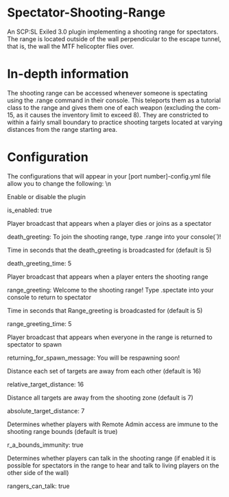 # Spectator-Shooting-Range
An SCP:SL Exiled 3.0 plugin implementing a shooting range for spectators. The range is located outside of the wall perpendicular to the escape tunnel, that is, the wall the MTF helicopter flies over.

# In-depth information
The shooting range can be accessed whenever someone is spectating using the .range command in their console. This teleports them as a tutorial class to the range and gives them one of each weapon (excluding the com-15, as it causes the inventory limit to exceed 8). They are constricted to within a fairly small boundary to practice shooting targets located at varying distances from the range starting area.

# Configuration
The configurations that will appear in your [port number]-config.yml file allow you to change the following: \n
 
Enable or disable the plugin 

  is_enabled: true

Player broadcast that appears when a player dies or joins as a spectator
  
  death_greeting: To join the shooting range, type .range into your console(`)!

Time in seconds that the death_greeting is broadcasted for (default is 5)
  
  death_greeting_time: 5

Player broadcast that appears when a player enters the shooting range
  
  range_greeting: Welcome to the shooting range! Type .spectate into your console to return to spectator

Time in seconds that Range_greeting is broadcasted for (default is 5)
  
  range_greeting_time: 5

Player broadcast that appears when everyone in the range is returned to spectator to spawn
  
  returning_for_spawn_message: You will be respawning soon!

Distance each set of targets are away from each other (default is 16)
  
  relative_target_distance: 16

Distance all targets are away from the shooting zone (default is 7)
  
  absolute_target_distance: 7

Determines whether players with Remote Admin access are immune to the shooting range bounds (default is true)
  
  r_a_bounds_immunity: true

Determines whether players can talk in the shooting range (if enabled it is possible for spectators in the range to hear and talk to living players on the other side of the wall)
  
  rangers_can_talk: true
